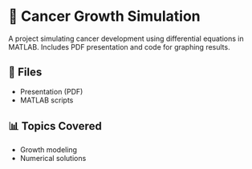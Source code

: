 # 🧬 Cancer Growth Simulation

A project simulating cancer development using differential equations in MATLAB. Includes PDF presentation and code for graphing results.

## 📄 Files
- Presentation (PDF)
- MATLAB scripts

## 📊 Topics Covered
- Growth modeling
- Numerical solutions
